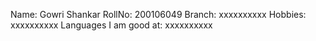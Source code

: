 Name: Gowri Shankar
RollNo: 200106049
Branch: xxxxxxxxxx
Hobbies: xxxxxxxxxx
Languages I am good at: xxxxxxxxxx
